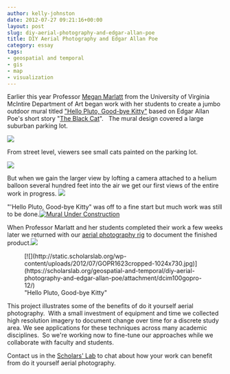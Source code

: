 ```yaml
---
author: kelly-johnston
date: 2012-07-27 09:21:16+00:00
layout: post
slug: diy-aerial-photography-and-edgar-allan-poe
title: DIY Aerial Photography and Edgar Allan Poe
category: essay
tags:
- geospatial and temporal
- gis
- map
- visualization
---
```


Earlier this year Professor [Megan Marlatt](http://www.virginia.edu/art/studio/faculty/marlatt.html) from the University of Virginia McIntire Department of Art began work with her students to create a jumbo outdoor mural titled ["Hello Pluto, Good-bye Kitty"](http://www.virginia.edu/uvatoday/newsRelease.php?id=17953) based on Edgar Allan Poe's short story "[The Black Cat](http://etext.lib.virginia.edu/etcbin/toccer-new2?id=PoeBlac.sgm&images=images/modeng&data=/texts/english/modeng/parsed&tag=public&part=1&division=div1)".   The mural design covered a large suburban parking lot.

[![](http://static.scholarslab.org/wp-content/uploads/2012/07/Hello-Pluto-Good-bye-Kitty-1024x860.jpg)](https://scholarslab.org/geospatial-and-temporal/diy-aerial-photography-and-edgar-allan-poe/attachment/hello-pluto-good-bye-kitty/)

From street level, viewers see small cats painted on the parking lot.

[![](http://static.scholarslab.org/wp-content/uploads/2012/07/CatsCloseUp-1024x663.jpg)](https://scholarslab.org/geospatial-and-temporal/diy-aerial-photography-and-edgar-allan-poe/attachment/dcim100gopro-10/)

But when we gain the larger view by lofting a camera attached to a helium balloon several hundred feet into the air we get our first views of the entire work in progress.
[![](http://static.scholarslab.org/wp-content/uploads/2012/07/IMG_3349-1024x768.jpg)](https://scholarslab.org/geospatial-and-temporal/diy-aerial-photography-and-edgar-allan-poe/attachment/img_3349/)

"'Hello Pluto, Good-bye Kitty" was off to a fine start but much work was still to be done.[![Mural Under Construction](http://static.scholarslab.org/wp-content/uploads/2012/05/6976147874_138445fffa_b.jpg)](https://scholarslab.org/geospatial-and-temporal/update-diy-aerial-photography/attachment/6976147874_138445fffa_b/)

When Professor Marlatt and her students completed their work a few weeks later we returned with our [aerial photography rig](https://scholarslab.org/geospatial-and-temporal/diy-aerial-photography-in-a-crowd/) to document the finished product.[![](http://static.scholarslab.org/wp-content/uploads/2012/07/GOPR1610-1024x768.jpg)](https://scholarslab.org/geospatial-and-temporal/diy-aerial-photography-and-edgar-allan-poe/attachment/dcim100gopro-11/)

<figure>
  [![](http://static.scholarslab.org/wp-content/uploads/2012/07/GOPR1623cropped-1024x730.jpg)](https://scholarslab.org/geospatial-and-temporal/diy-aerial-photography-and-edgar-allan-poe/attachment/dcim100gopro-12/)
  <figcaption>
 "Hello Pluto, Good-bye Kitty"
</figcaption>

</figure>

This project illustrates some of the benefits of do it yourself aerial photography.  With a small investment of equipment and time we collected high resolution imagery to document change over time for a discrete study area. We see applications for these techniques across many academic disciplines.  So we're working now to fine-tune our approaches while we collaborate with faculty and students.

Contact us in the [Scholars' Lab](https://scholarslab.org/about/) to chat about how your work can benefit from do it yourself aerial photography.
